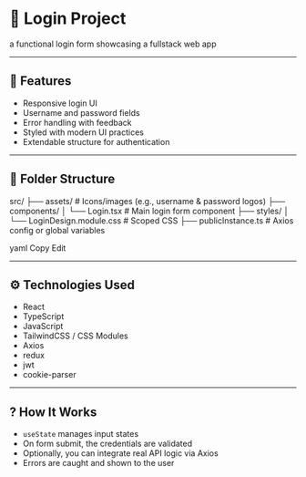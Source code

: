 # 🔐 Login Project

a functional login form showcasing a fullstack web app

---

## 🚀 Features

- Responsive login UI  
- Username and password fields  
- Error handling with feedback  
- Styled with modern UI practices  
- Extendable structure for authentication  

---

## 📁 Folder Structure

src/
├── assets/ # Icons/images (e.g., username & password logos)
├── components/
│ └── Login.tsx # Main login form component
├── styles/
│ └── LoginDesign.module.css # Scoped CSS 
├── publicInstance.ts # Axios config or global variables 

yaml
Copy
Edit

---

## ⚙️ Technologies Used

- React  
- TypeScript
- JavaScript
- TailwindCSS / CSS Modules  
- Axios
- redux
- jwt
- cookie-parser
---

## ? How It Works

- `useState` manages input states  
- On form submit, the credentials are validated  
- Optionally, you can integrate real API logic via Axios  
- Errors are caught and shown to the user  

